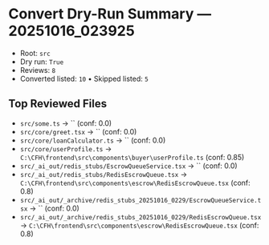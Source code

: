 # Convert Dry-Run Summary — 20251016_023925

- Root: `src`
- Dry run: `True`
- Reviews: `8`
- Converted listed: `10`  • Skipped listed: `5`

## Top Reviewed Files

- `src/some.ts` → `` (conf: 0.0)
- `src/core/greet.tsx` → `` (conf: 0.0)
- `src/core/loanCalculator.ts` → `` (conf: 0.0)
- `src/core/userProfile.ts` → `C:\CFH\frontend\src\components\buyer\userProfile.ts` (conf: 0.85)
- `src/_ai_out/redis_stubs/EscrowQueueService.tsx` → `` (conf: 0.0)
- `src/_ai_out/redis_stubs/RedisEscrowQueue.tsx` → `C:\CFH\frontend\src\components\escrow\RedisEscrowQueue.tsx` (conf: 0.8)
- `src/_ai_out/_archive/redis_stubs_20251016_0229/EscrowQueueService.tsx` → `` (conf: 0.0)
- `src/_ai_out/_archive/redis_stubs_20251016_0229/RedisEscrowQueue.tsx` → `C:\CFH\frontend\src\components\escrow\RedisEscrowQueue.tsx` (conf: 0.8)
